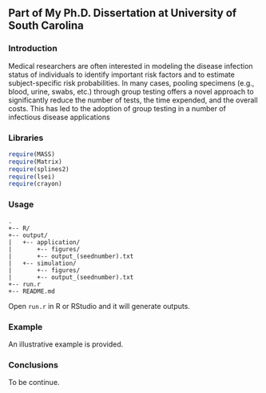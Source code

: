 ## Part of My Ph.D. Dissertation at University of South Carolina

### Introduction
Medical researchers are often interested in modeling the disease infection status of individuals to identify important risk factors and to estimate subject-specific risk probabilities. In many cases, pooling specimens (e.g., blood, urine, swabs, etc.) through group testing offers a novel approach to significantly reduce the number of tests, the time expended, and the overall costs. This has led to the adoption of group testing in a number of infectious disease applications

### Libraries
```r
require(MASS)
require(Matrix)
require(splines2)
require(lsei)
require(crayon)
```

### Usage
```
.
+-- R/
+-- output/
|   +-- application/
|       +-- figures/
|       +-- output_(seednumber).txt
|   +-- simulation/
|       +-- figures/
|       +-- output_(seednumber).txt
+-- run.r
+-- README.md
```
Open `run.r` in R or RStudio and it will generate outputs.

### Example
An illustrative example is provided.

### Conclusions
To be continue. 